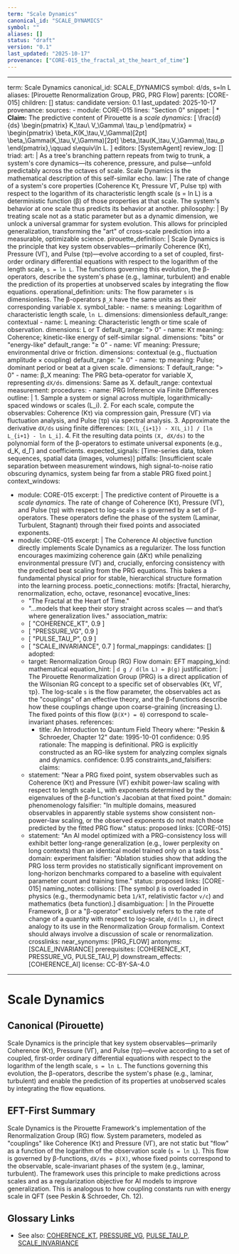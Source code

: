 ```yaml
---
term: "Scale Dynamics"
canonical_id: "SCALE_DYNAMICS"
symbol: ""
aliases: []
status: "draft"
version: "0.1"
last_updated: "2025-10-17"
provenance: ["CORE-015_the_fractal_at_the_heart_of_time"]
---
```


---
term: Scale Dynamics
canonical_id: SCALE_DYNAMICS
symbol: d/ds, s=ln L
aliases: [Pirouette Renormalization Group, PRG, PRG Flow]
parents: [CORE-015]
children: []
status: candidate
version: 0.1
last_updated: 2025-10-17
provenance:
  sources:
    - module: CORE-015
      lines: "Section 0"
      snippet: |
        * **Claim:** The predictive content of Pirouette is a *scale dynamics*:
          [
          \frac{d}{ds}
          \begin{pmatrix}
          K_\tau\ V_\Gamma\ \tau_p
          \end{pmatrix}
          =
          \begin{pmatrix}
          \beta_K(K_\tau,V_\Gamma)[2pt]
          \beta_\Gamma(K_\tau,V_\Gamma)[2pt]
          \beta_\tau(K_\tau,V_\Gamma),\tau_p
          \end{pmatrix},\qquad s\equiv\ln L.
          ]
  editors: [SystemAgent]
  review_log: []
triad:
  art: |
    As a tree's branching pattern repeats from twig to trunk, a system's core dynamics—its coherence, pressure, and pulse—unfold predictably across the octaves of scale. Scale Dynamics is the mathematical description of this self-similar echo.
  law: |
    The rate of change of a system's core properties (Coherence Kτ, Pressure VΓ, Pulse τp) with respect to the logarithm of its characteristic length scale (s = ln L) is a deterministic function (β) of those properties at that scale. The system's behavior at one scale thus predicts its behavior at another.
  philosophy: |
    By treating scale not as a static parameter but as a dynamic dimension, we unlock a universal grammar for system evolution. This allows for principled generalization, transforming the "art" of cross-scale prediction into a measurable, optimizable science.
pirouette_definition: |
  Scale Dynamics is the principle that key system observables—primarily Coherence (Kτ), Pressure (VΓ), and Pulse (τp)—evolve according to a set of coupled, first-order ordinary differential equations with respect to the logarithm of the length scale, `s = ln L`. The functions governing this evolution, the β-operators, describe the system's phase (e.g., laminar, turbulent) and enable the prediction of its properties at unobserved scales by integrating the flow equations.
operational_definition:
  units: The flow parameter `s` is dimensionless. The β-operators `β_X` have the same units as their corresponding variable `X`.
  symbol_table:
    - name: s
      meaning: Logarithm of characteristic length scale, `ln L`.
      dimensions: dimensionless
      default_range: contextual
    - name: L
      meaning: Characteristic length or time scale of observation.
      dimensions: L or T
      default_range: "> 0"
    - name: Kτ
      meaning: Coherence; kinetic-like energy of self-similar signal.
      dimensions: "bits" or "energy-like"
      default_range: "≥ 0"
    - name: VΓ
      meaning: Pressure; environmental drive or friction.
      dimensions: contextual (e.g., fluctuation amplitude × coupling)
      default_range: "≥ 0"
    - name: τp
      meaning: Pulse; dominant period or beat at a given scale.
      dimensions: T
      default_range: "> 0"
    - name: β_X
      meaning: The PRG beta-operator for variable X, representing `dX/ds`.
      dimensions: Same as X.
      default_range: contextual
  measurement:
    procedures:
      - name: PRG Inference via Finite Differences
        outline: |
          1. Sample a system or signal across multiple, logarithmically-spaced windows or scales (L_i).
          2. For each scale, compute the observables: Coherence (Kτ) via compression gain, Pressure (VΓ) via fluctuation analysis, and Pulse (τp) via spectral analysis.
          3. Approximate the derivative `dX/ds` using finite differences: `[X(L_{i+1}) - X(L_i)] / [ln L_{i+1} - ln L_i]`.
          4. Fit the resulting data points `(X, dX/ds)` to the polynomial form of the β-operators to estimate universal exponents (e.g., d_K, d_Γ) and coefficients.
        expected_signals: [Time-series data, token sequences, spatial data (images, volumes)]
        pitfalls: [Insufficient scale separation between measurement windows, high signal-to-noise ratio obscuring dynamics, system being far from a stable PRG fixed point.]
context_windows:
  - module: CORE-015
    excerpt: |
      The predictive content of Pirouette is a *scale dynamics*. The rate of change of Coherence (Kτ), Pressure (VΓ), and Pulse (τp) with respect to log-scale `s` is governed by a set of β-operators. These operators define the phase of the system (Laminar, Turbulent, Stagnant) through their fixed points and associated exponents.
  - module: CORE-015
    excerpt: |
      The Coherence AI objective function directly implements Scale Dynamics as a regularizer. The loss function encourages maximizing coherence gain (ΔKτ) while penalizing environmental pressure (VΓ) and, crucially, enforcing consistency with the predicted beat scaling from the PRG equations. This bakes a fundamental physical prior for stable, hierarchical structure formation into the learning process.
poetic_connections:
  motifs: [fractal, hierarchy, renormalization, echo, octave, resonance]
  evocative_lines:
    - "The Fractal at the Heart of Time."
    - "...models that keep their story straight across scales — and that’s where generalization lives."
  association_matrix:
    - [ "COHERENCE_KT", 0.9 ]
    - [ "PRESSURE_VG", 0.9 ]
    - [ "PULSE_TAU_P", 0.9 ]
    - [ "SCALE_INVARIANCE", 0.7 ]
formal_mappings:
  candidates: []
  adopted:
    - target: Renormalization Group (RG) Flow
      domain: EFT
      mapping_kind: mathematical
      equation_hint: |
        `d g / d(ln L) = β(g)`
      justification: |
        The Pirouette Renormalization Group (PRG) is a direct application of the Wilsonian RG concept to a specific set of observables {Kτ, VΓ, τp}. The log-scale `s` is the flow parameter, the observables act as the "couplings" of an effective theory, and the β-functions describe how these couplings change upon coarse-graining (increasing L). The fixed points of this flow (`β(X*) = 0`) correspond to scale-invariant phases.
      references:
        - title: An Introduction to Quantum Field Theory
          where: "Peskin & Schroeder, Chapter 12"
          date: 1995-10-01
      confidence: 0.95
      rationale: The mapping is definitional. PRG is explicitly constructed as an RG-like system for analyzing complex signals and dynamics.
      confidence: 0.95
constraints_and_falsifiers:
  claims:
    - statement: "Near a PRG fixed point, system observables such as Coherence (Kτ) and Pressure (VΓ) exhibit power-law scaling with respect to length scale L, with exponents determined by the eigenvalues of the β-function's Jacobian at that fixed point."
      domain: phenomenology
      falsifier: "In multiple domains, measured observables in apparently stable systems show consistent non-power-law scaling, or the observed exponents do not match those predicted by the fitted PRG flow."
      status: proposed
      links: [CORE-015]
    - statement: "An AI model optimized with a PRG-consistency loss will exhibit better long-range generalization (e.g., lower perplexity on long contexts) than an identical model trained only on a task loss."
      domain: experiment
      falsifier: "Ablation studies show that adding the PRG loss term provides no statistically significant improvement on long-horizon benchmarks compared to a baseline with equivalent parameter count and training time."
      status: proposed
      links: [CORE-015]
naming_notes:
  collisions: [The symbol `β` is overloaded in physics (e.g., thermodynamic beta `1/kT`, relativistic factor `v/c`) and mathematics (beta function).]
  disambiguation: |
    In the Pirouette Framework, β or a "β-operator" exclusively refers to the rate of change of a quantity with respect to log-scale, `d/d(ln L)`, in direct analogy to its use in the Renormalization Group formalism. Context should always involve a discussion of scale or renormalization.
crosslinks:
  near_synonyms: [PRG_FLOW]
  antonyms: [SCALE_INVARIANCE]
  prerequisites: [COHERENCE_KT, PRESSURE_VG, PULSE_TAU_P]
  downstream_effects: [COHERENCE_AI]
license: CC-BY-SA-4.0
---

# Scale Dynamics

## Canonical (Pirouette)
Scale Dynamics is the principle that key system observables—primarily Coherence (Kτ), Pressure (VΓ), and Pulse (τp)—evolve according to a set of coupled, first-order ordinary differential equations with respect to the logarithm of the length scale, `s = ln L`. The functions governing this evolution, the β-operators, describe the system's phase (e.g., laminar, turbulent) and enable the prediction of its properties at unobserved scales by integrating the flow equations.

## EFT-First Summary
Scale Dynamics is the Pirouette Framework's implementation of the Renormalization Group (RG) flow. System parameters, modeled as "couplings" like Coherence (Kτ) and Pressure (VΓ), are not static but "flow" as a function of the logarithm of the observation scale (`s = ln L`). This flow is governed by β-functions, `dX/ds = β(X)`, whose fixed points correspond to the observable, scale-invariant phases of the system (e.g., laminar, turbulent). The framework uses this principle to make predictions across scales and as a regularization objective for AI models to improve generalization. This is analogous to how coupling constants run with energy scale in QFT (see Peskin & Schroeder, Ch. 12).

## Glossary Links
- See also: [COHERENCE_KT](<#>), [PRESSURE_VG](<#>), [PULSE_TAU_P](<#>), [SCALE_INVARIANCE](<#>)